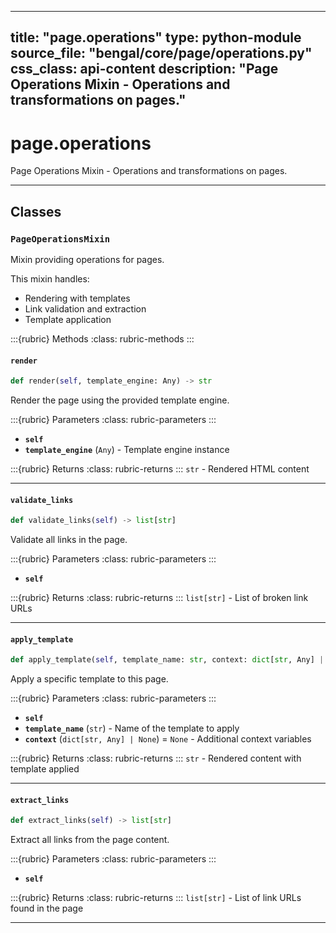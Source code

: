 
---
title: "page.operations"
type: python-module
source_file: "bengal/core/page/operations.py"
css_class: api-content
description: "Page Operations Mixin - Operations and transformations on pages."
---

# page.operations

Page Operations Mixin - Operations and transformations on pages.

---

## Classes

### `PageOperationsMixin`


Mixin providing operations for pages.

This mixin handles:
- Rendering with templates
- Link validation and extraction
- Template application




:::{rubric} Methods
:class: rubric-methods
:::
#### `render`
```python
def render(self, template_engine: Any) -> str
```

Render the page using the provided template engine.



:::{rubric} Parameters
:class: rubric-parameters
:::
- **`self`**
- **`template_engine`** (`Any`) - Template engine instance

:::{rubric} Returns
:class: rubric-returns
:::
`str` - Rendered HTML content




---
#### `validate_links`
```python
def validate_links(self) -> list[str]
```

Validate all links in the page.



:::{rubric} Parameters
:class: rubric-parameters
:::
- **`self`**

:::{rubric} Returns
:class: rubric-returns
:::
`list[str]` - List of broken link URLs




---
#### `apply_template`
```python
def apply_template(self, template_name: str, context: dict[str, Any] | None = None) -> str
```

Apply a specific template to this page.



:::{rubric} Parameters
:class: rubric-parameters
:::
- **`self`**
- **`template_name`** (`str`) - Name of the template to apply
- **`context`** (`dict[str, Any] | None`) = `None` - Additional context variables

:::{rubric} Returns
:class: rubric-returns
:::
`str` - Rendered content with template applied




---
#### `extract_links`
```python
def extract_links(self) -> list[str]
```

Extract all links from the page content.



:::{rubric} Parameters
:class: rubric-parameters
:::
- **`self`**

:::{rubric} Returns
:class: rubric-returns
:::
`list[str]` - List of link URLs found in the page




---
